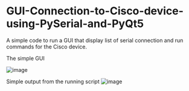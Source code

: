 # GUI-Connection-to-Cisco-device-using-PySerial-and-PyQt5
A simple code to run a GUI that display list of serial connection and run commands for the Cisco device.

The simple GUI


![image](https://user-images.githubusercontent.com/68094829/117988806-5217d480-b36e-11eb-9cda-ba85ae51acaa.png)

Simple output from the running script
![image](https://user-images.githubusercontent.com/68094829/117988962-7d022880-b36e-11eb-86c1-5705c4b9d1fe.png)
